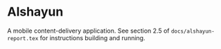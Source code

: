 # Alshayun

A mobile content-delivery application. See section 2.5 of
`docs/alshayun-report.tex` for instructions building and running.
